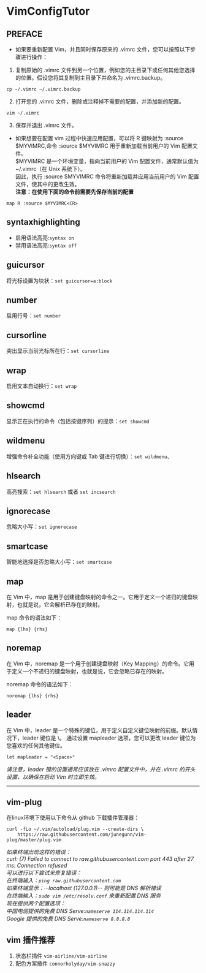 # VimConfigTutor

## PREFACE
- 如果要重新配置 Vim，并且同时保存原来的 .vimrc 文件，您可以按照以下步骤进行操作：

1. 复制原始的 .vimrc 文件到另一个位置，例如您的主目录下或任何其他您选择的位置。假设您将其复制到主目录下并命名为 .vimrc.backup。
```
cp ~/.vimrc ~/.vimrc.backup
```
2. 打开您的 .vimrc 文件，删除或注释掉不需要的配置，并添加新的配置。
```
vim ~/.vimrc
```
3. 保存并退出 .vimrc 文件。

- 如果想要在配置 vim 过程中快速应用配置，可以将 R 键映射为 :source $MYVIMRC,命令 :source $MYVIMRC 用于重新加载当前用户的 Vim 配置文件。<br>
$MYVIMRC 是一个环境变量，指向当前用户的 Vim 配置文件，通常默认值为 ~/.vimrc（在 Unix 系统下）。<br>
因此，执行 :source $MYVIMRC 命令将重新加载并应用当前用户的 Vim 配置文件，使其中的更改生效。<br>
**注意：在使用下面的命令前需要先保存当前的配置**
```
map R :source $MYVIMRC<CR>
```
## syntaxhighlighting
- 启用语法高亮:`syntax on`
- 禁用语法高亮:`syntax off`

## guicursor
将光标设置为块状：`set guicursor=a:block`

## number
启用行号：`set number`

## cursorline
突出显示当前光标所在行：`set cursorline`

## wrap
启用文本自动换行：`set wrap`

## showcmd
显示正在执行的命令（包括按键序列）的提示：`set showcmd`

## wildmenu
增强命令补全功能（使用方向键或 Tab 键进行切换）：`set wildmenu`、

## hlsearch
高亮搜索：`set hlsearch` 或者 `set incsearch`

## ignorecase
忽略大小写：`set ignorecase`

## smartcase
智能地选择是否忽略大小写：`set smartcase`

## map 
在 Vim 中，map 是用于创建键盘映射的命令之一。它用于定义一个递归的键盘映射，也就是说，它会解析已存在的映射。

map 命令的语法如下：
```
map {lhs} {rhs}
```
## noremap 
在 Vim 中，noremap 是一个用于创建键盘映射（Key Mapping）的命令。它用于定义一个不递归的键盘映射，也就是说，它会忽略已存在的映射。 

noremap 命令的语法如下：
```
noremap {lhs} {rhs}
```
## leader
在 Vim 中，leader 是一个特殊的键位，用于定义自定义键位映射的前缀。默认情况下，leader 键位是 \。
通过设置 mapleader 选项，您可以更改 leader 键位为您喜欢的任何其他键位。
```
let mapleader = "<Space>"
```
*请注意，leader 键的设置通常应该放在 .vimrc 配置文件中，并在 .vimrc 的开头设置，以确保在启动 Vim 时立即生效。*
***
## vim-plug
在linux环境下使用以下命令从 github 下载插件管理器：
```
curl -fLo ~/.vim/autoload/plug.vim --create-dirs \
    https://raw.githubusercontent.com/junegunn/vim-plug/master/plug.vim
```
*如果终端出现这样的错误：<br>
curl: (7) Failed to connect to raw.githubusercontent.com port 443 after 27 ms: Connection refused<br>
可以进行以下尝试来修复错误：<br>
在终端输入：`ping raw.githubusercontent.com`<br>
如果终端显示：···localhost (127.0.0.1)··· 则可能是 DNS 解析错误<br>
在终端输入：`sudo vim /etc/resolv.conf` 来重新配置 DNS 服务<br>
现在提供两个配置选项：<br>
中国电信提供的免费 DNS Serve:`nameserve 114.114.114.114`<br>
Google 提供的免费 DNS Serve:`nameserve 8.8.8.8`*
## vim 插件推荐
1. 状态栏插件 `vim-airline/vim-airline`
2. 配色方案插件 `connorholyday/vim-snazzy`
